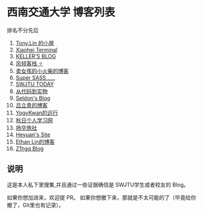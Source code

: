 # 西南交通大学 博客列表

排名不分先后

1. [Tony.Lin 的小屋](https://tonylin1026.life/)
2. [Xiaohei Terminal](https://xiaohei.moe/)
3. [KELLER'S BLOG](https://keller.wang/)
4. [风倾客栈 ✧](https://dramwig.github.io/)
5. [卖女孩的小火柴的博客](https://www.shinenet.cn/)
6. [Super SASS……](https://blog.supersassw.com/)
7. [SWJTU TODAY](https://swjtu.today/)
8. [从代码到实物](https://mcper.cn)
9. [Seldon's Blog](https://seldon1224.github.io/)
10. [吕立青的博客](https://blog.jimmylv.info/)
11. [YogyKwan的远行](https://www.cnblogs.com/baidongtan/)
12. [秋日个人学习网](https://blog.the-autumn.cn/)
13. [扬华旅社](https://cyhcyhgo.github.io/)
14. [Heyuan's Site](https://xiaohy.site/)
15. [Ethan Lin的博客](https://ethan.thoughtworkers.me/)
16. [Z1hgq Blog](https://z1hgq.github.io/)

## 说明

这是本人私下里搜集,并且通过一些证据确信是 SWJTU学生或者校友的 Blog。

如果你想加进来，欢迎提 PR。 如果你想撤下来，那就是不太可能的了（毕竟给你撤了，Git里也有记录）。
